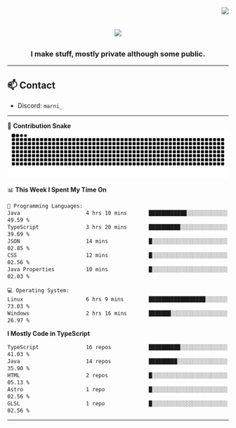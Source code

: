 <img align="right" src="https://komarev.com/ghpvc/?username=itzmarni&label=Profile%20views&color=0e75b6&style=flat">

<h1 align="center">
  <a href="https://git.io/typing-svg">
    <img src="https://readme-typing-svg.herokuapp.com/?lines=Hi+👋,+I'm+Marni!;&center=true&size=30">
  </a>
</h1>
<h3 align="center">I make stuff, mostly private although some public.</h3>

---

## 📫 Contact

- Discord: `marni_`

---

🐍 **Contribution Snake**
<picture>
  <source media="(prefers-color-scheme: dark)" srcset="https://github.com/ItzMarni/ItzMarni/blob/output/github-contribution-grid-snake-dark.svg" />
  <source media="(prefers-color-scheme: light)" srcset="https://github.com/ItzMarni/ItzMarni/blob/output/github-contribution-grid-snake.svg" />
  <img alt="github-snake" src="https://github.com/ItzMarni/ItzMarni/blob/output/github-contribution-grid-snake-dark.svg" />
</picture>

<!--START_SECTION:waka-->
📊 **This Week I Spent My Time On** 

```text
💬 Programming Languages: 
Java                     4 hrs 10 mins       ████████████░░░░░░░░░░░░░   49.59 % 
TypeScript               3 hrs 20 mins       ██████████░░░░░░░░░░░░░░░   39.69 % 
JSON                     14 mins             █░░░░░░░░░░░░░░░░░░░░░░░░   02.85 % 
CSS                      12 mins             █░░░░░░░░░░░░░░░░░░░░░░░░   02.56 % 
Java Properties          10 mins             █░░░░░░░░░░░░░░░░░░░░░░░░   02.03 % 

💻 Operating System: 
Linux                    6 hrs 9 mins        ██████████████████░░░░░░░   73.03 % 
Windows                  2 hrs 16 mins       ███████░░░░░░░░░░░░░░░░░░   26.97 % 
```

**I Mostly Code in TypeScript** 

```text
TypeScript               16 repos            ██████████░░░░░░░░░░░░░░░   41.03 % 
Java                     14 repos            █████████░░░░░░░░░░░░░░░░   35.90 % 
HTML                     2 repos             █░░░░░░░░░░░░░░░░░░░░░░░░   05.13 % 
Astro                    1 repo              █░░░░░░░░░░░░░░░░░░░░░░░░   02.56 % 
GLSL                     1 repo              █░░░░░░░░░░░░░░░░░░░░░░░░   02.56 % 
```




<!--END_SECTION:waka-->

-------
